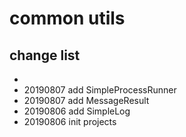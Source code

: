 # common utils 

## change list

- 
- 20190807 add SimpleProcessRunner
- 20190807 add MessageResult
- 20190806 add SimpleLog
- 20190806 init projects
